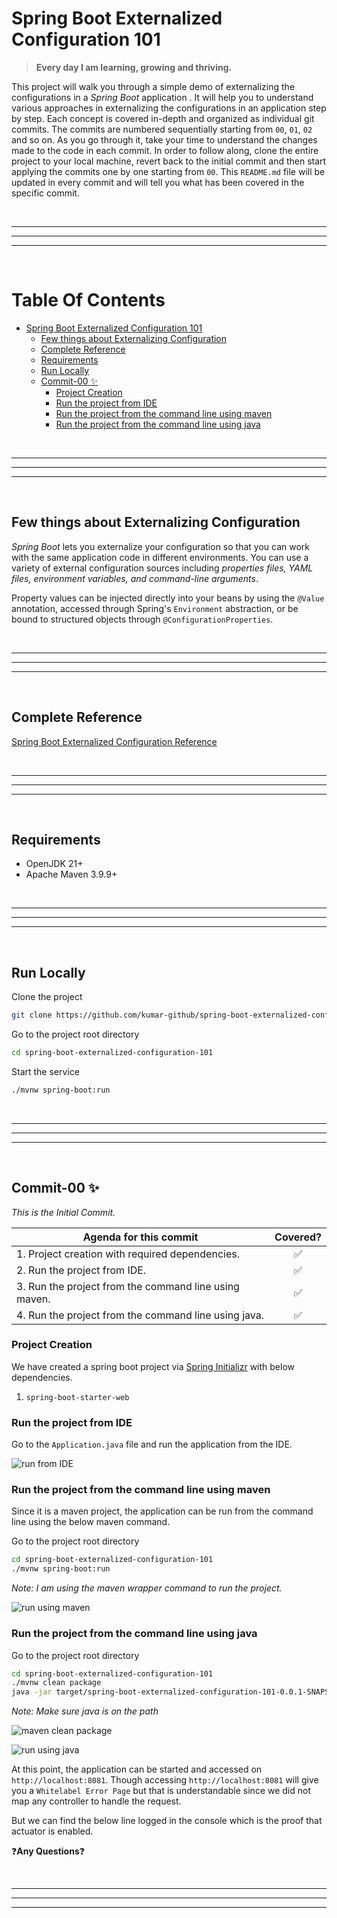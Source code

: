 # Spring Boot Externalized Configuration 101

> **Every day I am learning, growing and thriving.**

This project will walk you through a simple demo of externalizing the configurations in a *Spring Boot* application .
It will help you to understand various approaches in externalizing the configurations in an application step by step.
Each concept is covered in-depth and organized as individual git commits. The commits are numbered sequentially starting
from `00`, `01`, `02` and so on. As you go through it, take your time to understand the changes made to the
code in each commit. In order to follow along, clone the entire project to your local machine, revert back to the
initial commit and then start applying the commits one by one starting from `00`. This `README.md` file will be updated
in every commit and will tell you what has been covered in the specific commit.

<br/>

---

---

---

<br/>

Table Of Contents
=================

* [Spring Boot Externalized Configuration 101](#spring-boot-externalized-configuration-101)
    * [Few things about Externalizing Configuration](#few-things-about-externalizing-configuration)
    * [Complete Reference](#complete-reference)
    * [Requirements](#requirements)
    * [Run Locally](#run-locally)
    * [Commit-00 :sparkles:](#commit-00-sparkles)
        * [Project Creation](#project-creation)
        * [Run the project from IDE](#run-the-project-from-ide)
        * [Run the project from the command line using maven](#run-the-project-from-the-command-line-using-maven)
        * [Run the project from the command line using java](#run-the-project-from-the-command-line-using-java)

<br/>

---

---

---

<br/>

## Few things about Externalizing Configuration

*Spring Boot* lets you externalize your configuration so that you can work with the same application code in different
environments. You can use a variety of external configuration sources including *properties files, YAML files,
environment variables, and command-line arguments*.

Property values can be injected directly into your beans by using the `@Value` annotation, accessed through Spring's
`Environment` abstraction, or be bound to structured objects through `@ConfigurationProperties`.

<br/>

---

---

---

<br/>

## Complete Reference

[Spring Boot Externalized Configuration Reference](https://docs.spring.io/spring-boot/reference/features/external-config.html)

<br/>

---

---

---

<br/>

## Requirements

* OpenJDK 21+
* Apache Maven 3.9.9+

<br/>

---

---

---

<br/>

## Run Locally

Clone the project

```bash
git clone https://github.com/kumar-github/spring-boot-externalized-configuration-101
```

Go to the project root directory

```bash
cd spring-boot-externalized-configuration-101
```

Start the service

```bash
./mvnw spring-boot:run
```

<br/>

---

---

---

<br/>

## Commit-00 :sparkles:

*This is the Initial Commit.*

| **Agenda for this commit**                           |      Covered?      |
|------------------------------------------------------|:------------------:|
| 1. Project creation with required dependencies.      | :white_check_mark: |
| 2. Run the project from IDE.                         | :white_check_mark: |
| 3. Run the project from the command line using maven.    | :white_check_mark: |
| 4. Run the project from the command line using java. | :white_check_mark: |

### Project Creation

We have created a spring boot project via [Spring Initializr](https://start.spring.io/) with below dependencies.

1. `spring-boot-starter-web`

### Run the project from IDE

Go to the `Application.java` file and run the application from the IDE.

![run from IDE](https://github.com/user-attachments/assets/54927187-805e-4995-8ea7-df30814b1780)

### Run the project from the command line using maven

Since it is a maven project, the application can be run from the command line using the below maven command.

Go to the project root directory

```bash
cd spring-boot-externalized-configuration-101
./mvnw spring-boot:run
```
*Note: I am using the maven wrapper command to run the project.*

![run using maven](https://github.com/user-attachments/assets/a6df0066-e15a-4fa5-be09-ee081f53ad2f)

### Run the project from the command line using java

Go to the project root directory

```bash
cd spring-boot-externalized-configuration-101
./mvnw clean package
java -jar target/spring-boot-externalized-configuration-101-0.0.1-SNAPSHOT.jar
```
*Note: Make sure java is on the path*

![maven clean package](https://github.com/user-attachments/assets/cf2b494e-e64f-4f69-9019-ed81a8bc8a0a)

![run using java](https://github.com/user-attachments/assets/7382e4e5-0814-4495-bd4b-002bdd583a09)

At this point, the application can be started and accessed on `http://localhost:8081`. Though accessing
`http://localhost:8081` will give you a `Whitelabel Error Page` but that is understandable since we did not map any
controller to handle the request.

But we can find the below line logged in the console which is the proof that actuator is enabled.

:question:**Any Questions**:question:

<br/>

---

---

---

<br/>
